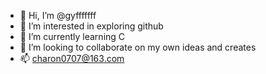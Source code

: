 - 👋 Hi, I’m @gyfffffff
- 👀 I’m interested in exploring github
- 🌱 I’m currently learning C
- 💞️ I’m looking to collaborate on my own ideas and creates
- 📫 charon0707@163.com

<!---
gyfffffff/gyfffffff is a ✨ special ✨ repository because its `README.md` (this file) appears on your GitHub profile.
You can click the Preview link to take a look at your changes.
--->
